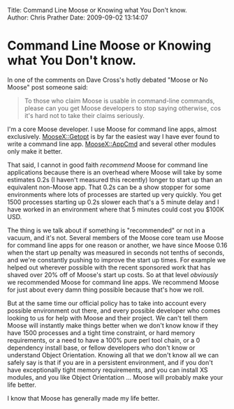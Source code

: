 Title: Command Line Moose or Knowing what You Don't know.  
Author: Chris Prather
Date: 2009-09-02 13:14:07

# Command Line Moose or Knowing what You Don't know.
In one of the comments on Dave Cross's hotly debated "Moose or No Moose" post someone said:

<blockquote>
To those who claim Moose is usable in command-line commands, please can you get Moose developers to stop saying otherwise, cos it's hard not to take their claims seriously.
</blockquote>

I'm a core Moose developer. I use Moose for command line apps, almost exclusively. [MooseX::Getopt](http://search.cpan.org/dist/MooseX-Getopt) is by far the easiest way I have ever found to write a command line app. [MooseX::AppCmd](http://search.cpan.org/dist/MooseX-AppCmd) and several other modules only make it better.

That said, I cannot in good faith *recommend* Moose for command line applications because there is an overhead where Moose will take by some estimates 0.2s (I haven't measured this recently) longer to start up than an equivalent non-Moose app. That 0.2s can be a show stopper for some  environments where lots of processes are started up very quickly. You get 1500 processes starting up 0.2s slower each that's a 5 minute delay and I have worked in an environment where that 5 minutes could cost you $100K USD.

The thing is we talk about if something is "recommended" or not in a vacuum, and it's not. Several members of the Moose core team use Moose for command line apps for one reason or another, we have since Moose 0.16 when the start up penalty was measured in seconds not tenths of seconds, and we're constantly pushing to improve the start up times. For example we helped out wherever possible with the recent sponsored work that has shaved over 20% off of Moose's start up costs. So at that level *obviously* we recommended Moose for command line apps. We recommend Moose for just about every damn thing possible because that's how we roll.

But at the same time our official policy has to take into account every possible environment out there, and every possible developer who comes looking to us for help with Moose and their project. We can't tell them Moose will instantly make things better when we don't know know if they have 1500 processes and a tight time constraint, or hard memory requirements, or a need to have a 100% pure perl tool chain, or a 0 dependency install base, or fellow developers who don't know or understand Object Orientation. Knowing all that we don't know all we can safely say is that if you are in a persistent environment, and if you don't have exceptionally tight memory requirements, and you can install XS modules, and you like Object Orientation ... Moose will probably make your life better.

I know that Moose has generally made my life better.
